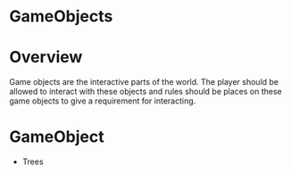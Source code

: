 # GameObjects

# Overview
Game objects are the interactive parts of the world. The player should be allowed to interact with these objects and rules should be places on these game objects to give a requirement for interacting.

# GameObject
- Trees


